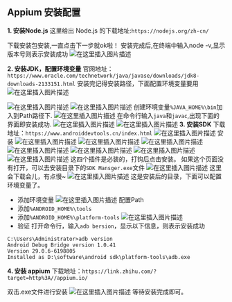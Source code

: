 ## Appium 安装配置

**1. 安装Node.js**
这里给出 Node.js 的下载地址:`https://nodejs.org/zh-cn/`

下载安装包安装,一直点击下一步就ok啦！
安装完成后,在终端中输入node -v,显示版本号则表示安装成功
![在这里插入图片描述](https://img-blog.csdnimg.cn/20200429211915201.png)

**2. 安装JDK，配置环境变量**
官网地址：`https://www.oracle.com/technetwork/java/javase/downloads/jdk8-downloads-2133151.html`
安装完记得安装路径，下面配置环境变量要用
![在这里插入图片描述](https://img-blog.csdnimg.cn/20200429213510676.png?x-oss-process=image/watermark,type_ZmFuZ3poZW5naGVpdGk,shadow_10,text_aHR0cHM6Ly9ibG9nLmNzZG4ubmV0L0FseXNvbl9qbQ==,size_16,color_FFFFFF,t_70)

![在这里插入图片描述](https://img-blog.csdnimg.cn/20200429213720933.png)
![在这里插入图片描述](https://img-blog.csdnimg.cn/20200429213936828.png?x-oss-process=image/watermark,type_ZmFuZ3poZW5naGVpdGk,shadow_10,text_aHR0cHM6Ly9ibG9nLmNzZG4ubmV0L0FseXNvbl9qbQ==,size_16,color_FFFFFF,t_70)
创建环境变量`%JAVA_HOME%\bin`加入到Path路径下.
![在这里插入图片描述](https://img-blog.csdnimg.cn/20200429214202554.png?x-oss-process=image/watermark,type_ZmFuZ3poZW5naGVpdGk,shadow_10,text_aHR0cHM6Ly9ibG9nLmNzZG4ubmV0L0FseXNvbl9qbQ==,size_16,color_FFFFFF,t_70)
在命令行输入`java`和`javac`,出现下面的界面即安装成功.
![在这里插入图片描述](https://img-blog.csdnimg.cn/2020042921433898.png?x-oss-process=image/watermark,type_ZmFuZ3poZW5naGVpdGk,shadow_10,text_aHR0cHM6Ly9ibG9nLmNzZG4ubmV0L0FseXNvbl9qbQ==,size_16,color_FFFFFF,t_70)
![在这里插入图片描述](https://img-blog.csdnimg.cn/20200429214415140.png?x-oss-process=image/watermark,type_ZmFuZ3poZW5naGVpdGk,shadow_10,text_aHR0cHM6Ly9ibG9nLmNzZG4ubmV0L0FseXNvbl9qbQ==,size_16,color_FFFFFF,t_70)
**3. 安装SDK**
下载地址：`https://www.androiddevtools.cn/index.html`
![在这里插入图片描述](https://img-blog.csdnimg.cn/20200429215647860.png?x-oss-process=image/watermark,type_ZmFuZ3poZW5naGVpdGk,shadow_10,text_aHR0cHM6Ly9ibG9nLmNzZG4ubmV0L0FseXNvbl9qbQ==,size_16,color_FFFFFF,t_70)
安装
![在这里插入图片描述](https://img-blog.csdnimg.cn/20200429225824753.png?x-oss-process=image/watermark,type_ZmFuZ3poZW5naGVpdGk,shadow_10,text_aHR0cHM6Ly9ibG9nLmNzZG4ubmV0L0FseXNvbl9qbQ==,size_16,color_FFFFFF,t_70)
![在这里插入图片描述](https://img-blog.csdnimg.cn/20200429225921894.png?x-oss-process=image/watermark,type_ZmFuZ3poZW5naGVpdGk,shadow_10,text_aHR0cHM6Ly9ibG9nLmNzZG4ubmV0L0FseXNvbl9qbQ==,size_16,color_FFFFFF,t_70)
![在这里插入图片描述](https://img-blog.csdnimg.cn/20200429230043558.png?x-oss-process=image/watermark,type_ZmFuZ3poZW5naGVpdGk,shadow_10,text_aHR0cHM6Ly9ibG9nLmNzZG4ubmV0L0FseXNvbl9qbQ==,size_16,color_FFFFFF,t_70)
![在这里插入图片描述](https://img-blog.csdnimg.cn/20200429230245497.png?x-oss-process=image/watermark,type_ZmFuZ3poZW5naGVpdGk,shadow_10,text_aHR0cHM6Ly9ibG9nLmNzZG4ubmV0L0FseXNvbl9qbQ==,size_16,color_FFFFFF,t_70)
![在这里插入图片描述](https://img-blog.csdnimg.cn/20200429230359133.png?x-oss-process=image/watermark,type_ZmFuZ3poZW5naGVpdGk,shadow_10,text_aHR0cHM6Ly9ibG9nLmNzZG4ubmV0L0FseXNvbl9qbQ==,size_16,color_FFFFFF,t_70)
![在这里插入图片描述](https://img-blog.csdnimg.cn/20200429230621661.png?x-oss-process=image/watermark,type_ZmFuZ3poZW5naGVpdGk,shadow_10,text_aHR0cHM6Ly9ibG9nLmNzZG4ubmV0L0FseXNvbl9qbQ==,size_16,color_FFFFFF,t_70)
![在这里插入图片描述](https://img-blog.csdnimg.cn/20200429230932321.png?x-oss-process=image/watermark,type_ZmFuZ3poZW5naGVpdGk,shadow_10,text_aHR0cHM6Ly9ibG9nLmNzZG4ubmV0L0FseXNvbl9qbQ==,size_16,color_FFFFFF,t_70)
这四个插件是必装的，打钩后点击安装。
如果这个页面没有打开，可以去安装目录下的`SDK Mansger.exe`文件
![在这里插入图片描述](https://img-blog.csdnimg.cn/20200429231439733.png?x-oss-process=image/watermark,type_ZmFuZ3poZW5naGVpdGk,shadow_10,text_aHR0cHM6Ly9ibG9nLmNzZG4ubmV0L0FseXNvbl9qbQ==,size_16,color_FFFFFF,t_70)
这里会下载会儿，有点慢~
![在这里插入图片描述](https://img-blog.csdnimg.cn/20200430001831160.png?x-oss-process=image/watermark,type_ZmFuZ3poZW5naGVpdGk,shadow_10,text_aHR0cHM6Ly9ibG9nLmNzZG4ubmV0L0FseXNvbl9qbQ==,size_16,color_FFFFFF,t_70)
这是安装后的目录，下面可以配置环境变量了。

- 添加环境变量
  ![在这里插入图片描述](https://img-blog.csdnimg.cn/20200430002129197.png)
  配置Path
- 添加`%ANDROID_HOME%\tools`
- 添加`%ANDROID_HOME%\platform-tools`
  ![在这里插入图片描述](https://img-blog.csdnimg.cn/20200430002446931.png?x-oss-process=image/watermark,type_ZmFuZ3poZW5naGVpdGk,shadow_10,text_aHR0cHM6Ly9ibG9nLmNzZG4ubmV0L0FseXNvbl9qbQ==,size_16,color_FFFFFF,t_70)
- 验证
  打开命令行，输入`adb bersion`，显示以下信息，则表示安装成功

```
C:\Users\Administrator>adb version
Android Debug Bridge version 1.0.41
Version 29.0.6-6198805
Installed as D:\software\android sdk\platform-tools\adb.exe
```

**4. 安装 appium**
下载地址：`https://link.zhihu.com/?target=http%3A//appium.io/`

双击.exe文件进行安装
![在这里插入图片描述](https://img-blog.csdnimg.cn/20200430003005594.png?x-oss-process=image/watermark,type_ZmFuZ3poZW5naGVpdGk,shadow_10,text_aHR0cHM6Ly9ibG9nLmNzZG4ubmV0L0FseXNvbl9qbQ==,size_16,color_FFFFFF,t_70)
等待安装完成即可。